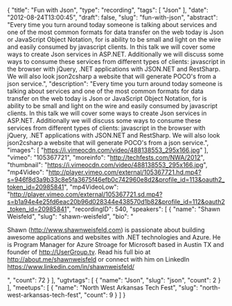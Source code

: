 {
  "title": "Fun with Json",
  "type": "recording",
  "tags": [
    "Json"
  ],
  "date": "2012-08-24T13:00:45",
  "draft": false,
  "slug": "fun-with-json",
  "abstract": "Every time you turn around today someone is talking about services and one of the most common formats for data transfer on the web today is Json or JavaScript Object Notation, for is ability to be small and light on the wire and easily consumed by javascript clients. In this talk we will cover some ways to create Json services in ASP.NET. Additionally we will discuss some ways to consume these services from different types of clients: javascript in the browser with jQuery, .NET applications with JSON.NET and RestSharp. We will also look json2csharp a website that will generate POCO's from a json service.",
  "description": "Every time you turn around today someone is talking about services and one of the most common formats for data transfer on the web today is Json or JavaScript Object Notation, for is ability to be small and light on the wire and easily consumed by javascript clients. In this talk we will cover some ways to create Json services in ASP.NET. Additionally we will discuss some ways to consume these services from different types of clients: javascript in the browser with jQuery, .NET applications with JSON.NET and RestSharp. We will also look json2csharp a website that will generate POCO's from a json service.",
  "images": [
    "https://i.vimeocdn.com/video/488138553_295x166.jpg"
  ],
  "vimeo": "105367721",
  "moreinfo": "http://techfests.com/NWA/2012",
  "thumbnail": "https://i.vimeocdn.com/video/488138553_295x166.jpg",
  "mp4Video": "http://player.vimeo.com/external/105367721.hd.mp4?s=946f8d3a9b33c8e5fa3675f46efb0c742960e8d2&profile_id=113&oauth2_token_id=20985841",
  "mp4VideoLow": "http://player.vimeo.com/external/105367721.sd.mp4?s=b1a94e4e25fd6eac20b96d028344e438570d1b82&profile_id=112&oauth2_token_id=20985841",
  "recordingID": 540,
  "speakers": [
    {
      "name": "Shawn Weisfeld",
      "slug": "shawn-weisfeld",
      "bio": "<p>Shawn (http://www.shawnweisfeld.com) is passionate about building awesome applications and websites with .NET technologies and Azure. He is Program Manager for Azure Stroage for Microsoft based in Austin TX and founder of http://UserGroup.tv. Read his full bio at http://about.me/shawnweisfeld or connect with him on LinkedIn https://www.linkedin.com/in/shawnweisfeld/</p>",
      "count": 72
    }
  ],
  "ugtvtags": [
    {
      "name": "Json",
      "slug": "json",
      "count": 2
    }
  ],
  "meetups": [
    {
      "name": "North West Arkansas Tech Fest",
      "slug": "north-west-arkansas-tech-fest",
      "count": 9
    }
  ]
}